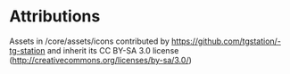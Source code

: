# Attributions

Assets in /core/assets/icons contributed by https://github.com/tgstation/-tg-station and inherit its CC BY-SA 3.0 license (http://creativecommons.org/licenses/by-sa/3.0/)
